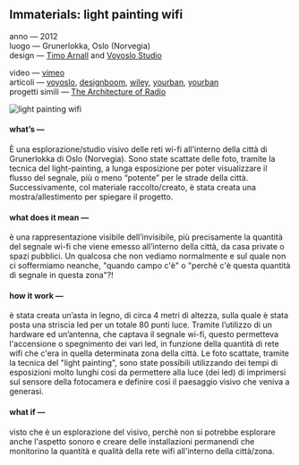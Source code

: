 ## Immaterials: light painting wifi
anno — 2012<br>
luogo — Grunerlokka, Oslo (Norvegia)  
design — [Timo Arnall](http://www.elasticspace.com/) and [Voyoslo Studio](http://voyoslo.com/)  

video — [vimeo](https://vimeo.com/20412632)  
articoli — [voyoslo](http://voyoslo.com/projects/immaterials-wifi-light-painting/), [designboom](http://www.designboom.com/design/immaterials-light-painting-wifi-by-timo-arnall-jorn-knutsen-einar-sneve-martinussen/), [wiley](http://onlinelibrary.wiley.com/store/10.1111/j.1740-9713.2013.00683.x/asset/j.1740-9713.2013.00683.x.pdf;jsessionid=59514BD3BCDAF3B661EE990359E0F7AE.f02t03?v=1&t=j0ze4a20&s=92fd4a1950509d60c8c44615119e6f814018c4f3), [yourban](http://www.yourban.no/2011/02/22/immaterials-light-painting-wifi/), [yourban](http://www.yourban.no/2011/03/07/making-immaterials-light-painting-wifi/)  
progetti simili — [The Architecture of Radio](http://www.creativeapplications.net/js/three-js/the-architecture-of-radio-visualizing-the-invisible-architecture-of-networks/)  

![light painting wifi](http://i.imgur.com/v0kpJjq.jpg)

#### what’s —
È una esplorazione/studio visivo delle reti wi-fi all'interno della città di Grunerlokka di Oslo (Norvegia). Sono state scattate delle foto, tramite la tecnica del light-painting, a lunga esposizione per poter visualizzare il flusso del segnale, più o meno “potente” per le strade della città. Successivamente, col materiale raccolto/creato, è stata creata una mostra/allestimento per spiegare il progetto.

#### what does it mean —
è una rappresentazione visibile dell’invisibile, più precisamente la quantità del segnale wi-fi che viene emesso all’interno della città, da casa private o spazi pubblici. Un qualcosa che non vediamo normalmente e sul quale non ci soffermiamo neanche, "quando campo c'è" o "perchè c'è questa quantità di segnale in questa zona"?!

#### how it work —
è stata creata un’asta in legno, di circa 4 metri di altezza, sulla quale è stata posta una striscia led per un totale 80 punti luce. Tramite l’utilizzo di un hardware ed un’antenna, che captava il segnale wi-fi, questo permetteva l'accensione o spegnimento dei vari led, in funzione della quantità di rete wifi che c'era in quella determinata zona della città. Le foto scattate, tramite la tecnica del "light painting", sono state possibili utilizzando dei tempi di esposizioni molto lunghi così da permettere alla luce (dei led) di imprimersi sul sensore della fotocamera e definire così il paesaggio visivo che veniva a generasi.

#### what if —
visto che è un esplorazione del visivo, perchè non si potrebbe esplorare anche l'aspetto sonoro e creare delle installazioni permanendi che monitorino la quantità e qualità della rete wifi all'interno della città/zona.
